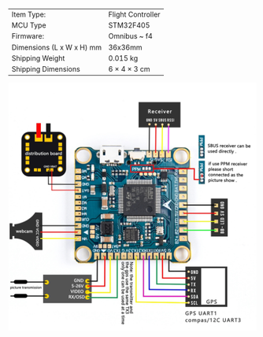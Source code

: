 |                           |                   |
| ------------------------- | ----------------- |
| Item Type:                | Flight Controller |
| MCU Type                  | STM32F405         |
| Firmware:                 | Omnibus ~ f4      |
| Dimensions (L x W x H) mm | 36x36mm           |
| Shipping Weight           | 0.015 kg          |
| Shipping Dimensions       | 6 × 4 × 3 cm      |

![Flight Controller](../../File%20Resources/Flight%20Controller.jpg)
